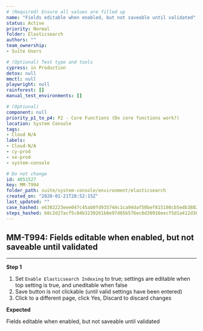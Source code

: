 ```yaml
---
# (Required) Ensure all values are filled up
name: "Fields editable when enabled, but not saveable until validated"
status: Active
priority: Normal
folder: Elasticsearch
authors: ""
team_ownership: 
- Suite Users

# (Optional) Test type and tools
cypress: in Production
detox: null
mmctl: null
playwright: null
rainforest: []
manual_test_environments: []

# (Optional)
component: null
priority_p1_to_p4: P2 - Core Functions (Do core functions work?)
location: System Console
tags: 
- Cloud N/A
labels: 
- Cloud-N/A
- cy-prod
- se-prod
- system-console

# Do not change
id: 4051527
key: MM-T994
folder_path: suite/system-console/environment/elasticsearch
created_on: "2020-01-21T20:52:15Z"
last_updated: ""
case_hashed: e6302223eee047c45ab0fd935744c1ca94daf50bef815108cb5edb38826c8cc8cc2d82f1421ca6cfc3408fad9411520a
steps_hashed: b8c2d27acf5c84b3239261b6e97d65b576ec6d30916eecf5d1a412d3687671e15d85f447d5cf2f74c004b2cfe833bd31
---
```


## MM-T994: Fields editable when enabled, but not saveable until validated

---

**Step 1**

1. Set `Enable Elasticsearch Indexing` to true; settings are editable when top setting is true, and uneditable when false
2. Save button is not clickable (until valid settings have been entered)
3. Click to a different page, click Yes, Discard to discard changes

**Expected**

Fields editable when enabled, but not saveable until validated
